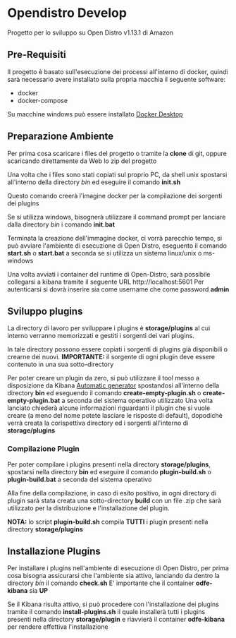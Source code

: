 # Opendistro Develop

Progetto per lo sviluppo su Open Distro v1.13.1 di Amazon

## Pre-Requisiti

Il progetto è basato sull'esecuzione dei processi all'interno di docker, quindi sarà necessario avere installato sulla propria macchia il seguente software:

- docker
- docker-compose

Su macchine windows può essere installato [Docker Desktop](https://docs.docker.com/docker-for-windows/install/)

## Preparazione Ambiente
Per prima cosa scaricare i files del progetto o tramite la **clone** di git, oppure scaricando direttamente da Web lo zip del progetto

Una volta che i files sono stati copiati sul proprio PC, da shell unix spostarsi all'interno della directory *bin* ed eseguire il comando **init.sh**

Questo comando creerà l'imagine docker per la compilazione dei sorgenti dei plugins

Se si utilizza windows, bisognerà utilizzare il command prompt per lanciare dalla directory *bin* i comando **init.bat**

Terminata la creazione dell'immagine docker, ci vorrà parecchio tempo, si può avviare l'ambiente di esecuzione di Open Distro, eseguento il comando **start.sh** o **start.bat** a seconda se si utilizza un sistema linux/unix o ms-windows

Una volta avviati i container del runtime di Open-Distro, sarà possibile collegarsi a kibana tramite il seguente URL http://localhost:5601 
Per autenticarsi si dovrà inserire sia come username che come password **admin**

## Sviluppo plugins 
La directory di lavoro per sviluppare i plugins è **storage/plugins** al cui interno verranno memorizzati e gestiti i sorgenti dei vari plugins.

In tale directory possono essere copiati i sorgenti di plugins già disponibili o crearne dei nuovi. **IMPORTANTE:** il sorgente di ogni plugin deve essere contenuto in una sua sotto-directory

Per poter creare un plugin da zero, si può utilizzare il tool messo a disposizione da Kibana [Automatic generator](https://www.elastic.co/guide/en/kibana/master/plugin-tooling.html#automatic-plugin-generator) spostandosi all'interno della directory **bin** ed eseguendo il comando **create-empty-plugin.sh** o **create-empty-plugin.bat** a seconda del sistema operativo utilizzato
Una volta lanciato chiederà alcune informazioni riguardanti il plugin che si vuole creare (a meno del nome potete lasciare le risposte di default), dopodichè verrà creata la corispettiva directory ed i sorgenti all'interno di **storage/plugins**

### Compilazione Plugin
Per poter compilare i plugins presenti nella directory **storage/plugins**, spostarsi nella directory **bin** ed eseguire il comando **plugin-build.sh** o **plugin-build.bat** a seconda del sistema operativo

Alla fine della compilazione, in caso di esito positivo, in ogni directory di plugin sarà stata creata una sotto-directory **build** con un file .zip che sarà utilizzato per la distribuzione e l'installazione del plugin.

**NOTA:** lo script **plugin-build.sh** compila **TUTTI** i plugin presenti nella directory **storage/plugins**

## Installazione Plugins
Per installare i plugins nell'ambiente di esecuzione di Open Distro, per prima cosa bisogna assicurarsi che l'ambiente sia attivo, lanciando da dentro la directory *bin* il comando **check.sh**
E' importante che il container **odfe-kibana** sia **UP**

Se il Kibana risulta attivo, si può procedere con l'installazione dei plugins tramite il comando **install-plugins.sh** il quale installerà tutti i plugins presenti nella directory **storage/plugin** e riavvierà il container **odfe-kibana** per rendere effettiva l'installazione


